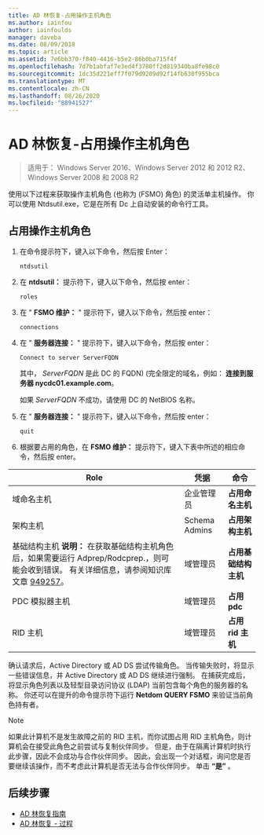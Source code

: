 ```yaml
---
title: AD 林恢复-占用操作主机角色
ms.author: iainfou
author: iainfoulds
manager: daveba
ms.date: 08/09/2018
ms.topic: article
ms.assetid: 7e6bb370-f840-4416-b5e2-86b0ba715f4f
ms.openlocfilehash: 7d7b1abfaf7e3ed4f3780ff2d819340ba8fe98c0
ms.sourcegitcommit: 1dc35d221eff7f079d9209d92f14fb630f955bca
ms.translationtype: MT
ms.contentlocale: zh-CN
ms.lasthandoff: 08/26/2020
ms.locfileid: "88941527"
---
```

# <a name="ad-forest-recovery---seizing-an-operations-master-role"></a>AD 林恢复-占用操作主机角色

>适用于： Windows Server 2016、Windows Server 2012 和 2012 R2、Windows Server 2008 和 2008 R2

使用以下过程来获取操作主机角色 (也称为 (FSMO) 角色) 的灵活单主机操作。 你可以使用 Ntdsutil.exe，它是在所有 Dc 上自动安装的命令行工具。

## <a name="to-seize-an-operations-master-role"></a>占用操作主机角色

1. 在命令提示符下，键入以下命令，然后按 Enter：

   ```
   ntdsutil
   ```

2. 在 **ntdsutil：** 提示符下，键入以下命令，然后按 enter：

   ```
   roles
   ```

3. 在 " **FSMO 维护：** " 提示符下，键入以下命令，然后按 enter：

   ```
   connections
   ```

4. 在 " **服务器连接：** " 提示符下，键入以下命令，然后按 enter：

   ```
   Connect to server ServerFQDN
   ```

   其中， *ServerFQDN* 是此 DC 的 FQDN)  (完全限定的域名，例如： **连接到服务器 nycdc01.example.com**。

   如果 *ServerFQDN* 不成功，请使用 DC 的 NetBIOS 名称。

5. 在 " **服务器连接：** " 提示符下，键入以下命令，然后按 enter：

   ```
   quit
   ```

6. 根据要占用的角色，在 **FSMO 维护：** 提示符下，键入下表中所述的相应命令，然后按 enter。

|Role|凭据|命令|
|----------|-----------------|-------------|
|域命名主机|企业管理员|**占用命名主机**|
|架构主机|Schema Admins|**占用架构主机**|
|基础结构主机 **说明：**  在获取基础结构主机角色后，如果需要运行 Adprep/Rodcprep.，则可能会收到错误。 有关详细信息，请参阅知识库文章 [949257](https://support.microsoft.com/kb/949257)。|域管理员|**占用基础结构主机**|
|PDC 模拟器主机|域管理员|**占用 pdc**|
|RID 主机|域管理员|**占用 rid 主机**|

确认请求后，Active Directory 或 AD DS 尝试传输角色。 当传输失败时，将显示一些错误信息，并 Active Directory 或 AD DS 继续进行强制。 在捕获完成后，将显示角色列表以及轻型目录访问协议 (LDAP) 当前包含每个角色的服务器的名称。 你还可以在提升的命令提示符下运行 **Netdom QUERY FSMO** 来验证当前角色持有者。

> [!NOTE]
> 如果此计算机不是发生故障之前的 RID 主机，而你试图占用 RID 主机角色，则计算机会在接受此角色之前尝试与复制伙伴同步。 但是，由于在隔离计算机时执行此步骤，因此不会成功与合作伙伴同步。 因此，会出现一个对话框，询问您是否要继续该操作，而不考虑此计算机是否无法与合作伙伴同步。 单击 **“是”** 。

## <a name="next-steps"></a>后续步骤

- [AD 林恢复指南](AD-Forest-Recovery-Guide.md)
- [AD 林恢复 - 过程](AD-Forest-Recovery-Procedures.md)
